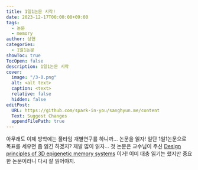 ```yaml
---
title: 1일1논문 시작!
date: 2023-12-17T00:00:00+09:00
tags:
  - 논문
  - memory
author: 상현
categories:
  - 1일1논문
showToc: true
TocOpen: false
description: 1일1논문 시작
cover:
  image: "/3-0.png"
  alt: <alt text>
  caption: <text>
  relative: false
  hidden: false
editPost:
  URL: https://github.com/spark-in-you/sanghyun.me/content
  Text: Suggest Changes
  appendFilePath: true
---
```

아무래도 이제 방학에는 풀타임 개별연구를 하니까... 논문을 읽자!
일단 1일1논문으로 목표를 세우면 좀 읽긴 하겠지? 제발 많이 읽자...
첫 논문은 교수님이 주신 [Design principles of 3D epigenetic memory systems](https://www.science.org/doi/full/10.1126/science.adg3053?casa_token=YjTAPOzT9aMAAAAA:HMTPTifQXuGB0-WvJNfaV_r840lQ81HFFGMsW0ujJmk3Ns2lDc19DsPiO93N8-SS1FBfJANATyHlc4R6) 이거!
이미 대충 읽기는 했지만 중요한 논문이라니 다시 잘 읽어야지.